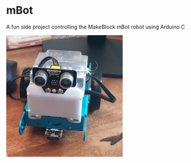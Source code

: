 # mBot

A fun side project controlling the MakeBlock mBot robot using Arduino C



![my mBot bytMakeBlock](images/readme/mbot_01.JPG)